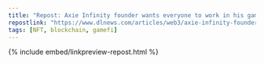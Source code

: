 ```yaml
---
title: "Repost: Axie Infinity founder wants everyone to work in his games: It's 'not dystopian' – DL News"
repostlink: "https://www.dlnews.com/articles/web3/axie-infinity-founder-defends-play-to-earn-crypto-gaming/"
tags: [NFT, blockchain, gamefi]
---
```


{% include embed/linkpreview-repost.html %}
